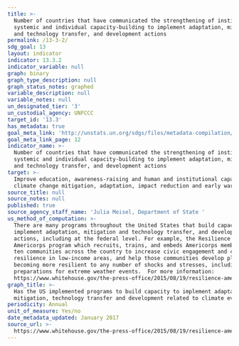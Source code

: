 ```yaml
---
title: >-
  Number of countries that have communicated the strengthening of institutional,
  systemic and individual capacity-building to implement adaptation, mitigation
  and technology transfer, and development actions
permalink: /13-3-2/
sdg_goal: 13
layout: indicator
indicator: 13.3.2
indicator_variable: null
graph: binary
graph_type_description: null
graph_status_notes: graphed
variable_description: null
variable_notes: null
un_designated_tier: '3'
un_custodial_agency: UNFCCC
target_id: '13.3'
has_metadata: true
goal_meta_link: 'http://unstats.un.org/sdgs/files/metadata-compilation/Metadata-Goal-13.pdf'
goal_meta_link_page: 12
indicator_name: >-
  Number of countries that have communicated the strengthening of institutional,
  systemic and individual capacity-building to implement adaptation, mitigation
  and technology transfer, and development actions
target: >-
  Improve education, awareness-raising and human and institutional capacity on
  climate change mitigation, adaptation, impact reduction and early warning.
source_title: null
source_notes: null
published: true
source_agency_staff_name: 'Julia Meisel, Department of State '
us_method_of_computation: >-
  There are many programs throughout the United States that build capacity to
  implement adaptation, mitigation and technology transfer, and development
  actions, including at the federal level. For example, the Resilience
  Americorps program which recruits, trains, and embeds Americorps members in
  ten communities across the country to increase civic engagement and community
  resilience in low-income areas, and help those communities develop plans for
  becoming more resilient to any number of shocks and stresses, including better
  preparations for extreme weather events.  For more information:
  https://www.whitehouse.gov/the-press-office/2015/08/19/resilience-americorps-announces-ten-cities-its-pilot-program-support
graph_title: >-
  Has the US implemented programs to build capacity to implement adaptation,
  mitigation, technology transfer and development related to climate events?
periodicity: Annual
unit_of_measure: Yes/no
date_metadata_updated: January 2017
source_url: >-
  https://www.whitehouse.gov/the-press-office/2015/08/19/resilience-americorps-announces-ten-cities-its-pilot-program-support
---
```

